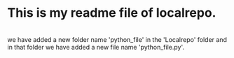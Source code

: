 # This is my readme file of localrepo.
<br>
we have added a new folder name 'python_file' in the 'Localrepo' folder and in that folder we have added a new file name 'python_file.py'.